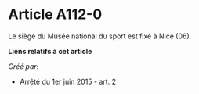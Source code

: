 # Article A112-0

Le siège du Musée national du sport est fixé à Nice (06).

**Liens relatifs à cet article**

_Créé par_:

  - Arrêté du 1er juin 2015 - art. 2
